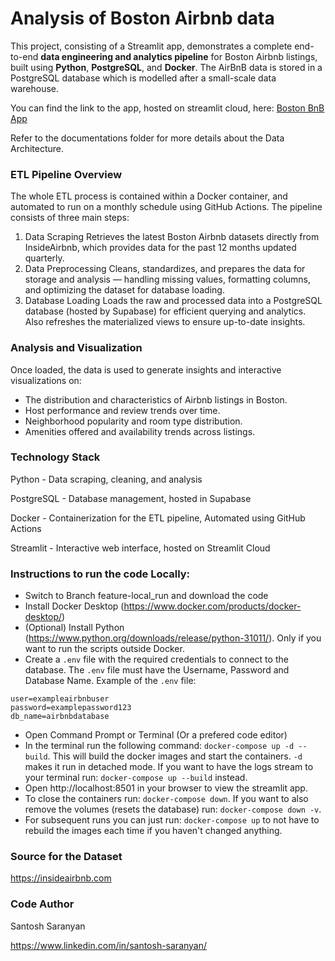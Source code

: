 # Analysis of Boston Airbnb data
This project, consisting of a Streamlit app, demonstrates a complete end-to-end **data engineering and analytics pipeline** for Boston Airbnb listings, built using **Python**, **PostgreSQL**, and **Docker**. The AirBnB data is stored in a PostgreSQL database which is modelled after a small-scale data warehouse.

You can find the link to the app, hosted on streamlit cloud, here: [Boston BnB App](https://bostonairbnb-dataengineeringproject.streamlit.app)

Refer to the documentations folder for more details about the Data Architecture.

### ETL Pipeline Overview
The whole ETL process is contained within a Docker container, and automated to run on a monthly schedule using GitHub Actions. The pipeline consists of three main steps:

1. Data Scraping
Retrieves the latest Boston Airbnb datasets directly from InsideAirbnb, which provides data for the past 12 months updated quarterly.
2. Data Preprocessing
Cleans, standardizes, and prepares the data for storage and analysis — handling missing values, formatting columns, and optimizing the dataset for database loading.
3. Database Loading
Loads the raw and processed data into a PostgreSQL database (hosted by Supabase) for efficient querying and analytics. Also refreshes the materialized views to ensure up-to-date insights.

### Analysis and Visualization
Once loaded, the data is used to generate insights and interactive visualizations on:

- The distribution and characteristics of Airbnb listings in Boston.
- Host performance and review trends over time.
- Neighborhood popularity and room type distribution.
- Amenities offered and availability trends across listings.

### Technology Stack
Python - Data scraping, cleaning, and analysis

PostgreSQL - Database management, hosted in Supabase

Docker - Containerization for the ETL pipeline, Automated using GitHub Actions

Streamlit - Interactive web interface, hosted on Streamlit Cloud

### Instructions to run the code Locally:
- Switch to Branch feature-local_run and download the code
- Install Docker Desktop (https://www.docker.com/products/docker-desktop/)
- (Optional) Install Python (https://www.python.org/downloads/release/python-31011/). Only if you want to run the scripts outside Docker.
- Create a `.env` file with the required credentials to connect to the database. The `.env` file must have the Username, Password and Database Name. Example of the `.env` file:
```
user=exampleairbnbuser
password=examplepassword123
db_name=airbnbdatabase
```
- Open Command Prompt or Terminal (Or a prefered code editor)
- In the terminal run the following command: `docker-compose up -d --build`. This will build the docker images and start the containers. `-d` makes it run in detached mode. If you want to have the logs stream to your terminal run: `docker-compose up --build` instead.
- Open http://localhost:8501 in your browser to view the streamlit app.
- To close the containers run: `docker-compose down`. If you want to also remove the volumes (resets the database) run: `docker-compose down -v`. 
- For subsequent runs you can just run: `docker-compose up` to not have to rebuild the images each time if you haven't changed anything.


### Source for the Dataset
https://insideairbnb.com


### Code Author
Santosh Saranyan

https://www.linkedin.com/in/santosh-saranyan/